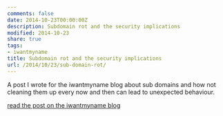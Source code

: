 ```yaml
---
comments: false
date: 2014-10-23T00:00:00Z
description: Subdomain rot and the security implications
modified: 2014-10-23
share: true
tags:
- iwantmyname
title: Subdomain rot and the security implications
url: /2014/10/23/sub-domain-rot/
---
```


A post I wrote for the iwantmyname blog about sub domains and how not
cleaning them up every now and then can lead to unexpected behaviour.

[read the post on the iwantmyname blog](https://iwantmyname.com/blog/2014/10/sub-domain-rot.html)
